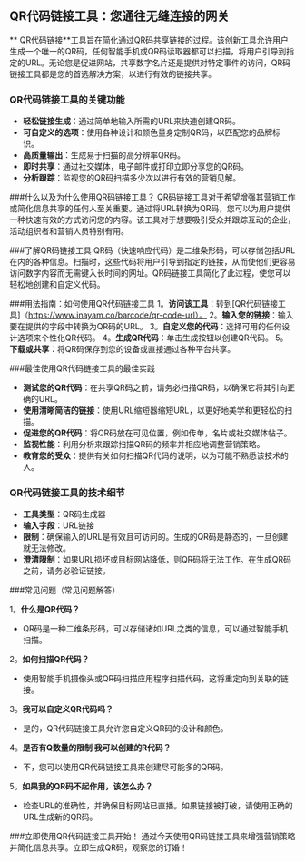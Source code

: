 ## QR代码链接工具：您通往无缝连接的网关

** QR代码链接**工具旨在简化通过QR码共享链接的过程。该创新工具允许用户生成一个唯一的QR码，任何智能手机或QR码读取器都可以扫描，将用户引导到指定的URL。无论您是促进网站，共享数字名片还是提供对特定事件的访问，QR码链接工具都是您的首选解决方案，以进行有效的链接共享。

### QR代码链接工具的关键功能
-  **轻松链接生成**：通过简单地输入所需的URL来快速创建QR码。
-  **可自定义的选项**：使用各种设计和颜色量身定制QR码，以匹配您的品牌标识。
-  **高质量输出**：生成易于扫描的高分辨率QR码。
-  **即时共享**：通过社交媒体，电子邮件或打印立即分享您的QR码。
-  **分析跟踪**：监视您的QR码扫描多少次以进行有效的营销见解。

###什么以及为什么使用QR码链接工具？
QR码链接工具对于希望增强其营销工作或简化信息共享的任何人至关重要。通过将URL转换为QR码，您可以为用户提供一种快速有效的方式访问您的内容。该工具对于想要吸引受众并跟踪互动的企业，活动组织者和营销人员特别有用。

###了解QR码链接工具
QR码（快速响应代码）是二维条形码，可以存储包括URL在内的各种信息。扫描时，这些代码将用户引导到指定的链接，从而使他们更容易访问数字内容而无需键入长时间的网址。QR码链接工具简化了此过程，使您可以轻松地创建和自定义代码。

###用法指南：如何使用QR代码链接工具
1。**访问该工具**：转到[QR代码链接工具]（https://www.inayam.co/barcode/qr-code-url）。
2。**输入您的链接**：输入要在提供的字段中转换为QR码的URL。
3。**自定义您的代码**：选择可用的任何设计选项来个性化QR代码。
4。**生成QR代码**：单击生成按钮以创建QR代码。
5。**下载或共享**：将QR码保存到您的设备或直接通过各种平台共享。

###最佳使用QR代码链接工具的最佳实践
-  **测试您的QR代码**：在共享QR码之前，请务必扫描QR码，以确保它将其引向正确的URL。
-  **使用清晰简洁的链接**：使用URL缩短器缩短URL，以更好地美学和更轻松的扫描。
-  **促进您的QR代码**：将QR码放在可见位置，例如传单，名片或社交媒体帖子。
-  **监视性能**：利用分析来跟踪扫描QR码的频率并相应地调整营销策略。
-  **教育您的受众**：提供有关如何扫描QR代码的说明，以为可能不熟悉该技术的人。

### QR代码链接工具的技术细节
-  **工具类型**：QR码生成器
-  **输入字段**：URL链接
-  **限制**：确保输入的URL是有效且可访问的。生成的QR码是静态的，一旦创建就无法修改。
-  **澄清限制**：如果URL损坏或目标网站降低，则QR码将无法工作。在生成QR码之前，请务必验证链接。

###常见问题（常见问题解答）

1。**什么是QR代码？**
-  QR码是一种二维条形码，可以存储诸如URL之类的信息，可以通过智能手机扫描。

2。**如何扫描QR代码？**
- 使用智能手机摄像头或QR码扫描应用程序扫描代码，这将重定向到关联的链接。

3。**我可以自定义QR代码吗？**
- 是的，QR代码链接工具允许您自定义QR码的设计和颜色。

4。**是否有Q数量的限制 我可以创建的R代码？**
- 不，您可以使用QR代码链接工具来创建尽可能多的QR码。

5。**如果我的QR码不起作用，该怎么办？**
- 检查URL的准确性，并确保目标网站已直播。如果链接被打破，请使用正确的URL生成新的QR码。

###立即使用QR代码链接工具开始！
通过今天使用QR码链接工具来增强营销策略并简化信息共享。立即生成QR码，观察您的订婚！